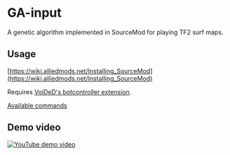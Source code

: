 # GA-input
A genetic algorithm implemented in SourceMod for playing TF2 surf maps.

## Usage
[https://wiki.alliedmods.net/Installing_SourceMod](https://wiki.alliedmods.net/Installing_SourceMod)

Requires [VoiDeD's botcontroller extension](https://github.com/VoiDeD/sourcemod-botcontroller/).

[Available commands](https://github.com/laurirasanen/GA-input/blob/master/scripting/GA-input.sp#L122-L159)

## Demo video
[![YouTube demo video](http://img.youtube.com/vi/YiAl9LVUc0U/0.jpg)](http://www.youtube.com/watch?v=YiAl9LVUc0U)

